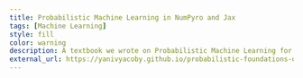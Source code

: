 ```yaml
---
title: Probabilistic Machine Learning in NumPyro and Jax
tags: [Machine Learning]
style: fill
color: warning
description: A textbook we wrote on Probabilistic Machine Learning for healthcare contexts. 
external_url: https://yanivyacoby.github.io/probabilistic-foundations-of-ml/
---
```

